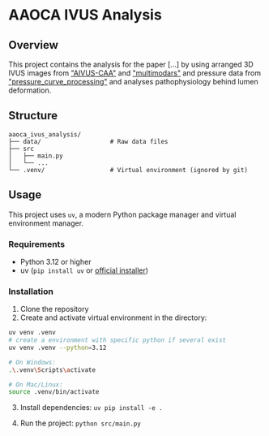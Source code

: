 # AAOCA IVUS Analysis

## Overview
This project contains the analysis for the paper [...] by using arranged 3D IVUS images from ["AIVUS-CAA"](https://github.com/AI-in-Cardiovascular-Medicine/AIVUS-CAA) and ["multimodars"](https://github.com/yungselm/multimodars) and pressure data from ["pressure_curve_processing"](https://github.com/yungselm/pressure_curve_processing) and analyses pathophysiology behind lumen deformation.

## Structure
```plaintext
aaoca_ivus_analysis/
├── data/                   # Raw data files
├── src
│   ├── main.py
│   └── ...
└── .venv/                  # Virtual environment (ignored by git)
```

## Usage
This project uses `uv`, a modern Python package manager and virtual environment manager.

### Requirements

- Python 3.12 or higher
- uv (`pip install uv` or [official installer](https://docs.astral.sh/uv/getting-started/installation/))

### Installation

1. Clone the repository
2. Create and activate virtual environment in the directory:
```bash
uv venv .venv
# create a environment with specific python if several exist
uv venv .venv --python=3.12
```
```bash
# On Windows:
.\.venv\Scripts\activate  

# On Mac/Linux:
source .venv/bin/activate
```
3.  Install dependencies:
`uv pip install -e .`

4. Run the project: `python src/main.py`
